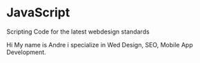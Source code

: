 # JavaScript
Scripting Code for the latest webdesign standards

Hi My name is Andre i specialize in Wed Design, SEO, Mobile App Development.
